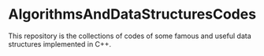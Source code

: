 AlgorithmsAndDataStructuresCodes
================================
This repository is the collections of codes of some famous and useful data structures implemented in C++.
